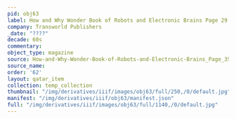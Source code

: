 ```yaml
---
pid: obj63
label: How and Why Wonder Book of Robots and Electronic Brains Page 29
company: Transworld Publishers
_date: "????"
decade: 60s
commentary:
object_type: magazine
source: How-and-Why-Wonder-Book-of-Robots-and-Electronic-Brains_Page_35
source_name:
order: '62'
layout: qatar_item
collection: temp_collection
thumbnail: "/img/derivatives/iiif/images/obj63/full/250,/0/default.jpg"
manifest: "/img/derivatives/iiif/obj63/manifest.json"
full: "/img/derivatives/iiif/images/obj63/full/1140,/0/default.jpg"
---
```

